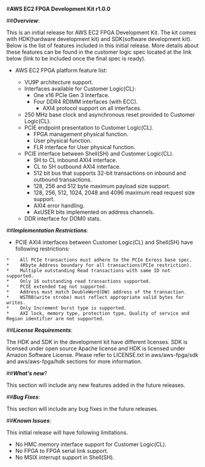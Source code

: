 
#**AWS EC2 FPGA Development Kit r1.0.0**

##**_Overview_**:

This is an initial release for AWS EC2 FPGA Development Kit. The kit comes with HDK(hardware development kit) and SDK(software development kit). Below is the list of features included in this initial release. More details about these features can be found in the customer logic spec located at the link below (link to be included once the final spec is ready). 

*   AWS EC2 FPGA platform feature list:

    *    VU9P architecture support.
    *    Interfaces available for Customer Logic(CL):
          *    One x16 PCIe Gen 3 Interface.
          *    Four DDR4 RDIMM interfaces (with ECC).
               *    AXI4 protocol support on all interfaces.
    *  	250 MHz base clock and asynchronous reset provided to Customer Logic(CL).
    *    PCIE endpoint presentation to Customer Logic(CL).
         *    FPGA management physical function.
         *    User physical function.
         *    FLR interface for User physical function.
    *    PCIE interface between Shell(SH) and Customer Logic(CL).
         *    SH to CL inbound AXI4 interface.
         *    CL to SH outbound AXI4 interface.
         *    512 bit bus that supports 32-bit transactions on inbound and outbound transactions.
         *    128, 256 and 512 byte maximum payload size support.
         *    128, 256, 512, 1024, 2048 and 4096 maximum read request size support.
         *    AXI4 error handling.
         *    AxUSER bits implemented on address channels. 
    *    DDR interface for DOM0 stats.         

##**_Implementation Restrictions_**:

*    PCIE AXI4 interfaces between Customer Logic(CL) and Shell(SH) have following restrictions:

    *    All PCIe transactions must adhere to the PCIe Exress base spec.
    *    4Kbyte Address boundary for all transactions(PCIe restriction).
    *    Multiple outstanding Read transactions with same ID not supported.
    *    Only 16 outstanding read transactions supported.
    *    PCIE extended tag not supported.
    *    Address must match DoubleWord(DW) address of the transaction.
    *    WSTRB(write strobe) must reflect appropriate valid bytes for writes.
    *    Only Increment burst type is supported.
    *    AXI lock, memory type, protection type, Quality of service and Region identifier are not supported.

##**_License Requirements_**:

The HDK and SDK in the development kit have different licenses. SDK is licensed under open source Apache license and HDK is licensed under Amazon Software License. Please refer to LICENSE.txt in aws/aws-fpga/sdk and aws/aws-fpga/hdk sections for more information.

##**_What's new_**?

This section will include any new features added in the future releases.

##**_Bug Fixes_**:

This section will include any bug fixes in the future releases.

##**_Known Issues_**:

This initial release will have following limitations.

*    No HMC memory interface support for Customer Logic(CL).
*    No FPGA to FPGA serial link support.
*    No MSIX interrupt support in Shell(SH).

